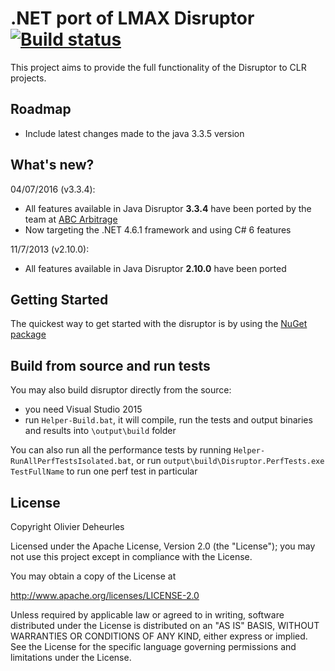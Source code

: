 # .NET port of LMAX Disruptor [![Build status](https://ci.appveyor.com/api/projects/status/g6qixx362mw9jhp1?svg=true)](https://ci.appveyor.com/project/ablanchet/disruptor-net)

This project aims to provide the full functionality of the Disruptor to CLR projects.

## Roadmap

* Include latest changes made to the java 3.3.5 version 

## What's new?

04/07/2016 (v3.3.4):

* All features available in Java Disruptor **3.3.4** have been ported by the team at [ABC Arbitrage](http://abc-arbitrage.com) 
* Now targeting the .NET 4.6.1 framework and using C# 6 features

11/7/2013 (v2.10.0):

* All features available in Java Disruptor **2.10.0** have been ported 

## Getting Started

The quickest way to get started with the disruptor is by using the [NuGet package]

## Build from source and run tests

You may also build disruptor directly from the source:
* you need Visual Studio 2015
* run `Helper-Build.bat`, it will compile, run the tests and output binaries and results into `\output\build` folder

You can also run all the performance tests by running `Helper-RunAllPerfTestsIsolated.bat`, or run `output\build\Disruptor.PerfTests.exe TestFullName` to run one perf test in particular

[NuGet package]: http://nuget.org/packages/Disruptor

## License

Copyright Olivier Deheurles

Licensed under the Apache License, Version 2.0 (the "License"); you may not use this project except in compliance with the License.

You may obtain a copy of the License at

http://www.apache.org/licenses/LICENSE-2.0

Unless required by applicable law or agreed to in writing, software
distributed under the License is distributed on an "AS IS" BASIS,
WITHOUT WARRANTIES OR CONDITIONS OF ANY KIND, either express or implied.
See the License for the specific language governing permissions and
limitations under the License.
